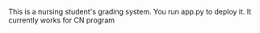 This is a nursing student's grading system. You run app.py to deploy it. It currently works for CN program
